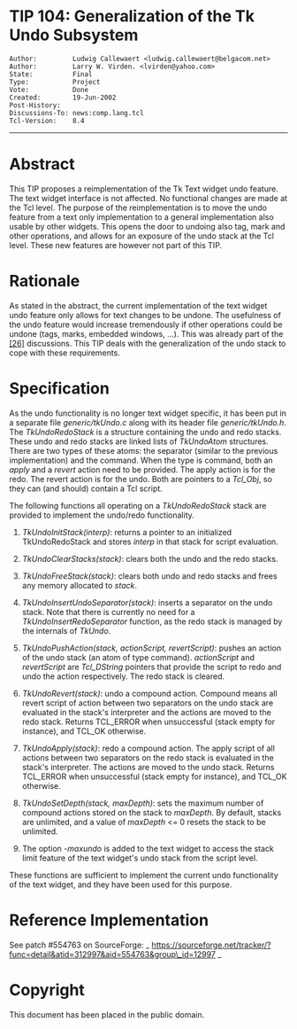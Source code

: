# TIP 104: Generalization of the Tk Undo Subsystem
	Author:         Ludwig Callewaert <ludwig.callewaert@belgacom.net>
	Author:         Larry W. Virden. <lvirden@yahoo.com>
	State:          Final
	Type:           Project
	Vote:           Done
	Created:        19-Jun-2002
	Post-History:   
	Discussions-To: news:comp.lang.tcl
	Tcl-Version:    8.4
-----

# Abstract

This TIP proposes a reimplementation of the Tk Text widget undo
feature.  The text widget interface is not affected.  No functional
changes are made at the Tcl level.  The purpose of the
reimplementation is to move the undo feature from a text only
implementation to a general implementation also usable by other
widgets.  This opens the door to undoing also tag, mark and other
operations, and allows for an exposure of the undo stack at the Tcl
level.  These new features are however not part of this TIP.

# Rationale

As stated in the abstract, the current implementation of the text
widget undo feature only allows for text changes to be undone.  The
usefulness of the undo feature would increase tremendously if
other operations could be undone \(tags, marks, embedded windows, ...\).
This was already part of the [[26]](26.md) discussions.  This TIP deals with
the generalization of the undo stack to cope with these requirements.

# Specification

As the undo functionality is no longer text widget specific, it has
been put in a separate file _generic/tkUndo.c_ along with its header
file _generic/tkUndo.h_.  The _TkUndoRedoStack_ is a structure
containing the undo and redo stacks.  These undo and redo stacks are
linked lists of _TkUndoAtom_ structures.  There are two types of
these atoms: the separator \(similar to the previous implementation\)
and the command.  When the type is command, both an _apply_ and a
_revert_ action need to be provided.  The apply action is for the
redo.  The revert action is for the undo.  Both are pointers to a
_Tcl\_Obj_, so they can \(and should\) contain a Tcl script.

The following functions all operating on a _TkUndoRedoStack_
stack are provided to implement the undo/redo functionality.

   1. _TkUndoInitStack\(interp\)_: returns a pointer to an initialized
      TkUndoRedoStack and stores _interp_ in that stack for script
      evaluation.

   2. _TkUndoClearStacks\(stack\)_: clears both the undo and the redo
      stacks.

   3. _TkUndoFreeStack\(stack\)_: clears both undo and redo stacks and
      frees any memory allocated to _stack_.

   4. _TkUndoInsertUndoSeparator\(stack\)_: inserts a
      separator on the undo stack.  Note that there is currently no
      need for a _TkUndoInsertRedoSeparator_ function, as the redo
      stack is managed by the internals of _TkUndo_.

   5. _TkUndoPushAction\(stack, actionScript, revertScript\)_: pushes 
      an action of the undo stack \(an atom of type command\).
      _actionScript_ and _revertScript_ are _Tcl\_DString_
      pointers that provide the script to redo and undo the action
      respectively.  The redo stack is cleared.

   6. _TkUndoRevert\(stack\)_: undo a compound action.
      Compound means all revert script of action between two
      separators on the undo stack are evaluated in the stack's 
      interpreter and the actions are moved to the redo stack.
      Returns TCL\_ERROR when unsuccessful \(stack empty for instance\),
      and TCL\_OK otherwise.

   7. _TkUndoApply\(stack\)_: redo a compound action.  The
      apply script of all actions between two separators on the redo
      stack is evaluated in the stack's interpreter.  The actions are
      moved to the undo stack.  Returns TCL\_ERROR when unsuccessful
      \(stack empty for instance\), and TCL\_OK otherwise.

   8. _TkUndoSetDepth\(stack, maxDepth\)_: sets the maximum number
      of compound actions stored on the stack to _maxDepth_.  By
      default, stacks are unlimited, and a value of _maxDepth_ <= 0
      resets the stack to be unlimited.

   9. The option _-maxundo_ is added to the text widget to access the
      stack limit feature of the text widget's undo stack from the
      script level.

These functions are sufficient to implement the current undo
functionality of the text widget, and they have been used for this
purpose.

# Reference Implementation

See patch \#554763 on SourceForge: _
<https://sourceforge.net/tracker/?func=detail&atid=312997&aid=554763&group\_id=12997>
_

# Copyright

This document has been placed in the public domain.

